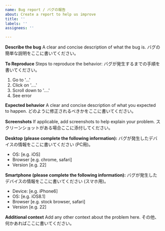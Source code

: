 ```yaml
---
name: Bug report / バグの報告
about: Create a report to help us improve
title: ''
labels: ''
assignees: ''

---
```


**Describe the bug**
A clear and concise description of what the bug is.
バグの簡単な説明をここに書いてください。

**To Reproduce**
Steps to reproduce the behavior:
バグが発生するまでの手順を書いてください。
1. Go to '...'
2. Click on '....'
3. Scroll down to '....'
4. See error

**Expected behavior**
A clear and concise description of what you expected to happen.
どのように修正されるべきかをここに書いてください。

**Screenshots**
If applicable, add screenshots to help explain your problem.
スクリーンショットがある場合ここに添付してください。

**Desktop (please complete the following information):**
バグが発生したデバイスの情報をここに書いてください (PC用)。
 - OS: [e.g. iOS]
 - Browser [e.g. chrome, safari]
 - Version [e.g. 22]

**Smartphone (please complete the following information):**
バグが発生したデバイスの情報をここに書いてください (スマホ用)。
 - Device: [e.g. iPhone6]
 - OS: [e.g. iOS8.1]
 - Browser [e.g. stock browser, safari]
 - Version [e.g. 22]

**Additional context**
Add any other context about the problem here.
その他、何かあればここに書いてください。
